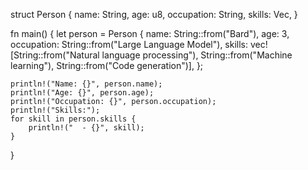struct Person {
    name: String,
    age: u8,
    occupation: String,
    skills: Vec<String>,
}

fn main() {
    let person = Person {
        name: String::from("Bard"),
        age: 3,
        occupation: String::from("Large Language Model"),
        skills: vec![String::from("Natural language processing"), String::from("Machine learning"), String::from("Code generation")],
    };

    println!("Name: {}", person.name);
    println!("Age: {}", person.age);
    println!("Occupation: {}", person.occupation);
    println!("Skills:");
    for skill in person.skills {
        println!("  - {}", skill);
    }
}



<!--
**GabrielGatimu/GabrielGatimu** is a ✨ _special_ ✨ repository because its `README.md` (this file) appears on your GitHub profile.

Here are some ideas to get you started:

- 🔭 I’m currently working on ...
- 🌱 I’m currently learning ...
- 👯 I’m looking to collaborate on ...
- 🤔 I’m looking for help with ...
- 💬 Ask me about ...
- 📫 How to reach me: ...
- 😄 Pronouns: ...
- ⚡ Fun fact: ...
-->
